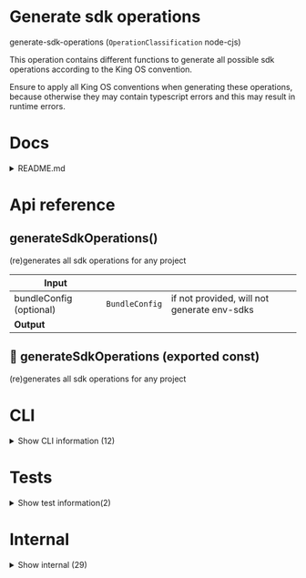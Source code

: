 # Generate sdk operations

generate-sdk-operations (`OperationClassification` node-cjs)

This operation contains different functions to generate all possible sdk operations according to the King OS convention.

Ensure to apply all King OS conventions when generating these operations, because otherwise they may contain typescript errors and this may result in runtime errors.




# Docs

<details><summary>README.md</summary>
    
  The functions in this package helps you to automate the dull task of generating your SDK files and operation. Every time you create a function or interface (or something else), you can update the SDK's by running `generateSdkOperations`. It's in the bin, just run `npx generateSdkOperations`

  </details>

# Api reference

## generateSdkOperations()

(re)generates all sdk operations for any project


| Input      |    |    |
| ---------- | -- | -- |
| bundleConfig (optional) | `BundleConfig` | if not provided, will not generate env-sdks |,| config (optional) | { yarnInstallBefore?: boolean, <br />yarnInstallAfter?: boolean, <br />manualProjectRoot?: string, <br />dryrun?: boolean, <br /> } |  |
| **Output** |    |    |



## 📄 generateSdkOperations (exported const)

(re)generates all sdk operations for any project

# CLI

<details><summary>Show CLI information (12)</summary>
    
  # generateDbSdkCli()




| Input      |    |    |
| ---------- | -- | -- |
| - | | |
| **Output** |    |    |



## generateEnvSdksCli()

| Input      |    |    |
| ---------- | -- | -- |
| - | | |
| **Output** |    |    |



## generateFunctionSdksCli()

| Input      |    |    |
| ---------- | -- | -- |
| - | | |
| **Output** |    |    |



## generateInterfacePathsSdkCli()

| Input      |    |    |
| ---------- | -- | -- |
| - | | |
| **Output** |    |    |



## generateOperationsSdkCli()

| Input      |    |    |
| ---------- | -- | -- |
| - | | |
| **Output** |    |    |



## generateSdkOperationsCli()

| Input      |    |    |
| ---------- | -- | -- |
| - | | |
| **Output** |    |    |



## 📄 generateDbSdkCli (unexported const)

## 📄 generateEnvSdksCli (unexported const)

## 📄 generateFunctionSdksCli (unexported const)

## 📄 generateInterfacePathsSdkCli (unexported const)

## 📄 generateOperationsSdkCli (unexported const)

## 📄 generateSdkOperationsCli (unexported const)

  </details>

# Tests

<details><summary>Show test information(2)</summary>
    
  # test()




| Input      |    |    |
| ---------- | -- | -- |
| - | | |
| **Output** |    |    |



## 📄 test (unexported const)

  </details>

# Internal

<details><summary>Show internal (29)</summary>
    
  # generateDbSdk()




| Input      |    |    |
| ---------- | -- | -- |
| config (optional) | { manualProjectRoot?: string, <br />skipYarnInstall?: boolean, <br />dryrun?: boolean, <br /> } |  |
| **Output** |    |    |



## generateEnvSdks()

generates sdk-env-public and sdk-env-private

returns the paths of the geneated operations


| Input      |    |    |
| ---------- | -- | -- |
| bundleConfig | `BundleConfig` |  |,| config (optional) | { manualProjectRoot?: string, <br />skipYarnInstall?: boolean, <br />dryrun?: boolean, <br /> } |  |
| **Output** |    |    |



## generateFunctionPathsSdk()

| Input      |    |    |
| ---------- | -- | -- |
| config (optional) | { manualProjectRoot?: string, <br />skipYarnInstall?: boolean, <br />dryrun?: boolean, <br /> } |  |
| **Output** |    |    |



## generateFunctionSdks()

Creates

- sdk-api + sdk-api-keys (for all exposed functions)
- sdk-js (functions that can be executed anywhere)
- sdk-ui (functions that use JSX)

Overwrites them if they already exist with minimal interruption time of the system


| Input      |    |    |
| ---------- | -- | -- |
| config (optional) | { manualProjectRoot?: string, <br />skipYarnInstall?: boolean, <br />dryrun?: boolean, <br /> } |  |
| **Output** |    |    |



## generateInterfacePathsSdk()

`sdk-function-paths` indexes all operations and builds an object containing all operations.


| Input      |    |    |
| ---------- | -- | -- |
| config (optional) | { manualProjectRoot?: string, <br />skipYarnInstall?: boolean, <br />dryrun?: boolean, <br /> } |  |
| **Output** |    |    |



## generateOperationsSdk()

`sdk-operations` indexes all operations and builds an object containing all operations.


| Input      |    |    |
| ---------- | -- | -- |
| config (optional) | { manualProjectRoot?: string, <br />skipYarnInstall?: boolean, <br />dryrun?: boolean, <br /> } |  |
| **Output** |    |    |



## getSdkDescription()

Gets a description of any sdk operation from the assets


| Input      |    |    |
| ---------- | -- | -- |
| operationName | string |  |
| **Output** |    |    |



## getSdkFunctionsPerClassification()

returns all sdk functions grouped by operation classification


| Input      |    |    |
| ---------- | -- | -- |
| config (optional) | { manualProjectRoot?: string, <br /> } |  |
| **Output** |    |    |



## newEnvSdk()

## Environment variables

As a full stack app we need a good solution for environment variables that need to be accessible anywhere and can be customized, some `.gitignore'd`, some not. Some public, some only in the backend.

conifg:
- public (local, remote) = sdk-env-public
- private (local, remote) = sdk-env-private

This information will be fetched from the bundleconfig


| Input      |    |    |
| ---------- | -- | -- |
| bundleConfig | `BundleConfig` | NB: if this is not a bundle, a more general purpose bundle config should be used |,| type | public / private |  |,| config (optional) | { manualProjectRoot?: string, <br />skipYarnInstall?: boolean, <br />dryrun?: boolean, <br /> } |  |
| **Output** |    |    |



## newFunctionKeysSdkOperation()

| Input      |    |    |
| ---------- | -- | -- |
| operationName | string |  |,| keyVariables | { variableName: string, <br />values: string[], <br /> }[] |  |,| config (optional) | { manualProjectRoot?: string, <br />skipYarnInstall?: boolean, <br />dryrun?: boolean, <br /> } |  |
| **Output** |    |    |



## newFunctionSdkOperation()

Uses an array of functions to create an operation that imports all those functions and exports an object where all those functions have been comprised


| Input      |    |    |
| ---------- | -- | -- |
| operationName | string |  |,| tsFunctions | `TsFunction`[] |  |,| config (optional) | { manualProjectRoot?: string, <br />skipYarnInstall?: boolean, <br />dryrun?: boolean, <br /> } |  |
| **Output** |    |    |



## tsFunctionIsIndexable()

The path of the function should be indexed by `generateSimpleIndex`, otherwise we can't import it either!


| Input      |    |    |
| ---------- | -- | -- |
| tsFunction | `TsFunction` |  |
| **Output** | {  }   |    |



## tsFunctionIsSdkable()

| Input      |    |    |
| ---------- | -- | -- |
| tsFunction | `TsFunction` |  |,| operationClassificationObject | `OperationClassificationObject` |  |,| operationClassification | `OperationClassification` |  |
| **Output** | {  }   |    |



## updateClassifications()

| Input      |    |    |
| ---------- | -- | -- |
| - | | |
| **Output** |    |    |



## 🔹 FunctionsPerClassification

relative





Properties: 

 | Name | Type | Description |
|---|---|---|
| cjs  | array |  |
| ts  | array |  |
| esm  | array |  |
| node-cjs  | array |  |
| node-esm  | array |  |
| node-ts  | array |  |
| server-cjs  | array |  |
| ui-web  | array |  |
| ui-app  | array |  |
| ui-ts  | array |  |
| ui-cjs  | array |  |
| ui-esm  | array |  |



## 📄 generateDbSdk (exported const)

## 📄 generateEnvSdks (exported const)

generates sdk-env-public and sdk-env-private

returns the paths of the geneated operations


## 📄 generateFunctionPathsSdk (exported const)

## 📄 generateFunctionSdks (exported const)

Creates

- sdk-api + sdk-api-keys (for all exposed functions)
- sdk-js (functions that can be executed anywhere)
- sdk-ui (functions that use JSX)

Overwrites them if they already exist with minimal interruption time of the system


## 📄 generateInterfacePathsSdk (exported const)

`sdk-function-paths` indexes all operations and builds an object containing all operations.


## 📄 generateOperationsSdk (exported const)

`sdk-operations` indexes all operations and builds an object containing all operations.


## 📄 getSdkDescription (exported const)

Gets a description of any sdk operation from the assets


## 📄 getSdkFunctionsPerClassification (exported const)

returns all sdk functions grouped by operation classification


## 📄 newEnvSdk (exported const)

## Environment variables

As a full stack app we need a good solution for environment variables that need to be accessible anywhere and can be customized, some `.gitignore'd`, some not. Some public, some only in the backend.

conifg:
- public (local, remote) = sdk-env-public
- private (local, remote) = sdk-env-private

This information will be fetched from the bundleconfig


## 📄 newFunctionKeysSdkOperation (exported const)

## 📄 newFunctionSdkOperation (exported const)

Uses an array of functions to create an operation that imports all those functions and exports an object where all those functions have been comprised


## 📄 tsFunctionIsIndexable (exported const)

The path of the function should be indexed by `generateSimpleIndex`, otherwise we can't import it either!


## 📄 tsFunctionIsSdkable (exported const)

## 📄 updateClassifications (exported const)

  </details>


